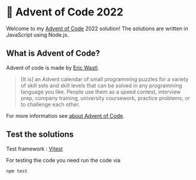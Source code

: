 # 🎄 Advent of Code 2022

Welcome to my [Advent of Code](https://adventofcode.com/2022) 2022 solution! The solutions are written in JavaScript using Node.js.

## What is Advent of Code?

Advent of code is made by [Eric Wastl](https://github.com/topaz).

> [It is] an Advent calendar of small programming puzzles for a variety of skill sets and skill levels that can be solved in any programming language you like. People use them as a speed contest, interview prep, company training, university coursework, practice problems, or to challenge each other.

For more information see [about Advent of Code](https://adventofcode.com/2022/about).

## Test the solutions

Test framework : [Vitest](https://vitest.dev/)

For testing the code you need run the code via

```
npm test
```
